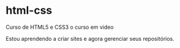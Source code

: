 # html-css
 Curso de HTML5 e CSS3 o curso em video

Estou aprendendo a criar sites e agora gerenciar seus repositórios.